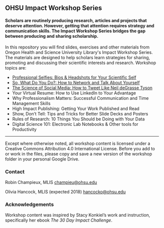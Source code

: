 ## OHSU Impact Workshop Series

#### Scholars are routinely producing research, articles and projects that deserve attention. However, getting that attention requires strategy and communication skills. The Impact Workshop Series bridges the gap between producing and sharing scholarship.

In this repository you will find slides, exercises and other materials from Oregon Health and Science University Library's Impact Workshop Series. The materials are designed to help scholars learn strategies for sharing, promoting and discussing their scientific interests and research. Workshop topics are:

* [Professional Selfies:  Bios & Headshots for Your Scientific Self](https://github.com/OHSU-Library/Impact-Workshop-Series/tree/master/Materials/Professional_Selfies)
* [So, What Do You Do?:  How to Network and Talk About Yourself](https://github.com/OHSU-Library/Impact-Workshop-Series/tree/master/Materials/Networking)
* [The Science of Social Media:  How to Tweet Like Neil deGrasse Tyson](https://github.com/OHSU-Library/Impact-Workshop-Series/tree/master/Materials/Social_Media)
* Your Virtual Resume:  How to Use LinkedIn to Your Advantage
* Why Professionalism Matters:  Successful Communication and Time Management Skills 
* High Impact Publishing:  Getting Your Work Published and Read
* Show, Don’t Tell:  Tips and Tricks for Better Slide Decks and Posters
* Rules of Research: 10 Things You Should be Doing with Your Data
* Digital Science 101:  Electronic Lab Notebooks & Other tools for Productivity
---
Except where otherwise noted, all workshop content is licensed under a Creative Commons Attribution 4.0 International License. Before you add to or work in the files, please copy and save a new version of the workshop folder in your personal Google Drive.

### Contact

Robin Champieux, MLIS champieu@ohsu.edu

Olivia Hancock, MLIS (expected 2018) hancocko@ohsu.edu

### Acknowledgements

Workshop content was inspired by Stacy Konkiel’s work and instruction, specifically her ebook *The 30 Day Impact Challenge*.


